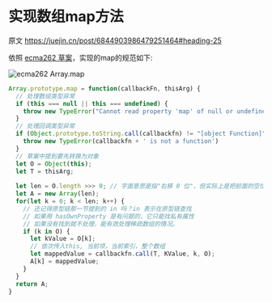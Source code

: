# 实现数组map方法

原文 <https://juejin.cn/post/6844903986479251464#heading-25>

依照 [ecma262 草案](https://tc39.es/ecma262/#sec-array.prototype.map)，实现的map的规范如下:

![ecma262 Array.map](https://p1-jj.byteimg.com/tos-cn-i-t2oaga2asx/gold-user-assets/2019/11/3/16e311d99e860405~tplv-t2oaga2asx-zoom-in-crop-mark:3024:0:0:0.awebp)

```js
Array.prototype.map = function(callbackFn, thisArg) {
  // 处理数组类型异常
  if (this === null || this === undefined) {
    throw new TypeError("Cannot read property 'map' of null or undefined");
  }
  // 处理回调类型异常
  if (Object.prototype.toString.call(callbackfn) != "[object Function]") {
    throw new TypeError(callbackfn + ' is not a function')
  }
  // 草案中提到要先转换为对象
  let O = Object(this);
  let T = thisArg;
  
  let len = O.length >>> 0; // 字面意思是指"右移 0 位"，但实际上是把前面的空位用0填充，这里的作用是保证len为数字且为整数。
  let A = new Array(len);
  for(let k = 0; k < len; k++) {
    // 还记得原型链那一节提到的 in 吗？in 表示在原型链查找
    // 如果用 hasOwnProperty 是有问题的，它只能找私有属性
    // 如果没有找到就不处理，能有效处理稀疏数组的情况。
    if (k in O) {
      let kValue = O[k];
      // 依次传入this, 当前项，当前索引，整个数组
      let mappedValue = callbackfn.call(T, KValue, k, O);
      A[k] = mappedValue;
    }
  }
  return A;
}
```
